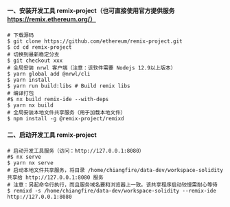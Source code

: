 #### 一、安装开发工具 remix-project（也可直接使用官方提供服务 https://remix.ethereum.org/）
```
# 下载源码
$ git clone https://github.com/ethereum/remix-project.git
$ cd cd remix-project
# 切换到最新稳定分支
$ git checkout xxx
# 全局安装 nrwl 客户端（注意：该软件需要 Nodejs 12.9以上版本）
$ yarn global add @nrwl/cli
$ yarn install
$ yarn run build:libs # Build remix libs
# 编译打包
#$ nx build remix-ide --with-deps
$ yarn nx build
# 全局安装本地文件共享服务（用于加载本地文件）
$ npm install -g @remix-project/remixd
```

#### 二、启动开发工具 remix-project
```
# 启动开发工具服务（访问：http://127.0.0.1:8080）
#$ nx serve
$ yarn nx serve
# 启动本地文件共享服务，将目录 /home/chiangfire/data-dev/workspace-solidity 共享给 http://127.0.0.1:8080 服务
# 注意：另起命令行执行，而且服务域名要和浏览器上一致。该共享程序启动较慢需耐心等待
$ remixd -s /home/chiangfire/data-dev/workspace-solidity --remix-ide http://127.0.0.1:8080
```

